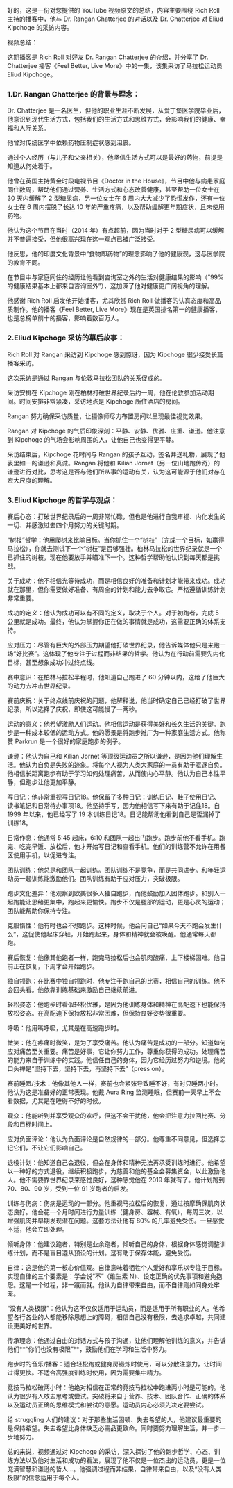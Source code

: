 好的，这是一份对您提供的 YouTube 视频原文的总结，内容主要围绕 Rich Roll 主持的播客中，他与 Dr. Rangan Chatterjee 的对话以及 Dr. Chatterjee 对 Eliud Kipchoge 的采访内容。

视频总结：

这期播客是 Rich Roll 对好友 Dr. Rangan Chatterjee 的介绍，并分享了 Dr. Chatterjee 播客《Feel Better, Live More》中的一集，该集采访了马拉松运动员 Eliud Kipchoge。

### 1.Dr. Rangan Chatterjee 的背景与理念：

Dr. Chatterjee 是一名医生，但他的职业生涯不断发展，从爱丁堡医学院毕业后，他意识到现代生活方式，包括我们的生活方式和思维方式，会影响我们的健康、幸福和人际关系。

他曾对传统医学中依赖药物压制症状感到沮丧。

通过个人经历（与儿子和父亲相关），他坚信生活方式可以是最好的药物，前提是知道从何处着手。

他曾在英国主持黄金时段电视节目《Doctor in the House》，节目中他与病患家庭同住数周，帮助他们通过营养、生活方式和心态改善健康，甚至帮助一位女士在 30 天内缓解了 2 型糖尿病，另一位女士在 6 周内大大减少了恐慌发作，还有一位女士在 6 周内摆脱了长达 10 年的严重疼痛，以及帮助缓解更年期症状，且未使用药物。

他认为这个节目在当时（2014 年）有点超前，因为当时对于 2 型糖尿病可以缓解并不普遍接受，但他很高兴现在这一观点已被广泛接受。

他反思，他的印度文化背景中“食物即药物”的理念影响了他的健康观，这与医学院的教育不同。

在节目中与家庭同住的经历让他看到咨询室之外的生活对健康结果的影响（“99% 的健康结果基本上都来自咨询室外”），这加深了他对健康更广阔视角的理解。

他感谢 Rich Roll 启发他开始播客，尤其欣赏 Rich Roll 做播客的认真态度和高品质制作。他的播客《Feel Better, Live More》现在是英国排名第一的健康播客，也是总榜单前十的播客，影响着数百万人。

### 2.Eliud Kipchoge 采访的幕后故事：

Rich Roll 对 Rangan 采访到 Kipchoge 感到惊讶，因为 Kipchoge 很少接受长篇播客采访。

这次采访是通过 Rangan 与伦敦马拉松团队的关系促成的。

采访安排在 Kipchoge 刚在柏林打破世界纪录后约一周，他在伦敦参加活动期间。时间安排非常紧凑，采访地点是 Kipchoge 所住酒店的房间。

Rangan 努力确保采访质量，让摄像师尽力布置房间以呈现最佳视觉效果。

Rangan 对 Kipchoge 的气质印象深刻：平静、安静、优雅、庄重、谦逊。他注意到 Kipchoge 的气场会影响周围的人，让他自己也变得更平静。

采访结束后，Kipchoge 花时间与 Rangan 的孩子互动，签名并送礼物，展现了他表里如一的谦逊和真诚。Rangan 将他和 Kilian Jornet（另一位山地跑传奇）的谦逊进行对比，思考这是否与他们所从事的运动有关，认为这可能源于他们对存在宏大尺度的理解。

### 3.Eliud Kipchoge 的哲学与观点：

赛后心态：打破世界纪录后的一周非常忙碌，但也是他进行自我审视、内化发生的一切、并感激过去四个月努力的关键时期。

“树枝”哲学：他用爬树来比喻目标。当你抓住一个“树枝”（完成一个目标，如赢得马拉松），你就去测试下一个“树枝”是否够强壮。柏林马拉松的世界纪录就是一个已抓住的树枝，现在他要放手并瞄准下一个。这种哲学帮助他认识到每天都是挑战。

关于成功：他不相信光等待成功，而是相信良好的准备和计划才能带来成功。成功就在那里，但你需要做好准备、有周全的计划和能力去争取它。严格遵循训练计划非常重要。

成功的定义：他认为成功可以有不同的定义，取决于个人。对于初跑者，完成 5 公里就是成功。最终，他认为掌握你正在做的事情就是成功，这需要正确的体系支持。

应对压力：尽管有巨大的外部压力期望他打破世界纪录，他告诉媒体他只是来跑一场“好比赛”。这体现了他专注于过程而非结果的哲学。他认为在行动前需要先内化目标，甚至想象成功冲过终点线。

赛中意识：在柏林马拉松半程时，他知道自己跑进了 60 分钟以内，这给了他巨大的动力去冲击世界纪录。

赛前庆祝：关于终点线前庆祝的问题，他解释说，他当时确定自己已经打破了世界纪录，所以选择了庆祝，即使这可能慢了一两秒。

运动的意义：他希望激励人们运动。他相信运动是获得美好和长久生活的关键。跑步是一种成本较低的运动方式。他的愿景是将跑步推广为一种家庭生活方式。他称赞 Parkrun 是一个很好的家庭跑步的例子。

谦逊：他认为自己和 Kilian Jornet 等顶级运动员之所以谦逊，是因为他们理解生活。他认为自负是失败的迹象。将每个人视为人类大家庭的一员有助于驱逐自负。他相信长距离跑步有助于学习如何处理痛苦，从而使内心平静。他认为自己本性平静，但跑步让他更加平静。

写日记：他非常重视写日记18。他保留了多种日记：训练日记、鞋子使用日记、读书笔记和日常待办事项18。他坚持手写，因为他相信写下来有助于记住18。自 1999 年以来，他已经写了 19 本训练日记18。日记能帮助他看到自己是否漏掉了训练18。

日常作息：他通常 5:45 起床，6:10 和团队一起出门跑步。跑步前他不看手机。跑完、吃完早饭、放松后，他才开始写日记和查看手机。他们的训练营不允许在用餐区使用手机，以促进专注。

团队训练：他总是和团队一起训练。团队训练不是竞争，而是共同进步。和年轻运动员一起训练能激励他们。团队训练有助于应对压力，突破极限。

跑步文化差异：他观察到欧美很多人独自跑步，而他鼓励加入团体跑步。和别人一起跑能让思绪更集中，跑起来更愉快。跑步不仅是腿部的运动，更是心灵的运动；团队能帮助你保持专注。

克服惰性：他有时也会不想跑步。这种时候，他会问自己“如果今天不跑会发生什么”，这促使他起床穿鞋，开始跑起来，身体和精神就会被唤醒。他通常每天都跑。

赛后恢复：他像其他跑者一样，跑完马拉松后也会肌肉酸痛，上下楼梯困难。他目前正在恢复，下周才会开始跑步。

独自领跑：在比赛中独自领跑时，他专注于跑自己的比赛，相信自己的训练。他不会回头看。他依靠训练基础来激励自己继续前进。

轻松姿态：他跑步时看似轻松优雅，是因为他训练身体和精神在高配速下也能保持放松姿态。在高配速下保持放松非常困难，但保持良好姿势很重要。

呼吸：他用嘴呼吸，尤其是在高速跑步时。

微笑：他在疼痛时微笑，是为了享受痛苦。他认为痛苦是成功的一部分。知道如何应对痛苦至关重要。痛苦是好事，它让你努力工作，尊重你获得的成功。处理痛苦的能力来自于训练中的实践。他信任自己的身体，因为它经历过努力和逆境。他的口头禅是“坚持下去，坚持下去，再坚持下去”（press on）。

赛前睡眠/技术：他像其他人一样，赛前也会紧张导致睡不好，有时只睡两小时。他认为这是准备好的正常表现。他戴 Aura Ring 监测睡眠，但赛前一天早上不会看数据，尤其是在睡得不好的时候。

观众：他能听到并享受观众的欢呼，但这不会干扰他，他会把注意力拉回比赛、分段和目标时间上。

应对负面评论：他认为负面评论是自然规律的一部分。他尊重不同意见，但选择忘记它们，不让它们影响自己。

退役计划：他知道自己会退役，但会在身体和精神无法再承受训练时进行。他希望以一种好的方式退役，继续积极跑步，为慈善和他的基金会募集资金，以此激励他人。他不需要靠世界纪录来感觉良好，这种感觉他在 2019 年就有了。他计划跑到 70、80、90 岁，受到一位 91 岁跑者的启发。

训练与伤病：伤病是运动的一部分。他重视马拉松后的恢复，通过按摩确保肌肉状态良好。他会花一个月时间进行力量训练（健身房、器械、有氧），每周三次，以增强肌肉并早期发现潜在问题。这套方法让他有 80% 的几率避免受伤。一旦感觉不适，他会立即处理。

倾听身体：他建议跑者，特别是业余跑者，倾听自己的身体，根据身体感觉调整训练计划，而不是盲目遵从预设的计划。这有助于保存体能，避免受伤。

自律：这是他的第一核心价值观。自律意味着牺牲个人爱好和享乐以专注于目标。实现自律的三个要素是：学会说“不”（维生素 N）、设定正确的优先事项和避免抱怨。这是一个过程，非一蹴而就。他认为自律带来自由，而不自律则如同身处牢笼。

“没有人类极限”：他认为这不仅仅适用于运动员，而是适用于所有职业的人。他希望各行各业的人都能移除思想上的障碍，相信自己没有极限，去追求卓越，共同建设更美好的世界。

传承理念：他通过自由的对话方式与孩子沟通，让他们理解他训练的意义，并告诉他们**“你们也没有极限”**，鼓励他们在学习和生活中努力。

跑步时的音乐/播客：适合轻松跑或健身房锻炼时使用，可以分散注意力，让时间过得更快。不适合高强度训练时使用，因为需要集中精力。

竞技马拉松破两小时：他绝对相信在正常的竞技马拉松中跑进两小时是可能的。他认为很少有人敢去思考或尝试。突破将来自于营养、技术、团队合作、正确的体系以及运动员正确的思维模式和尝试的意愿。运动员内心必须先决定要尝试。

给 struggling 人们的建议：对于那些生活困顿、失去希望的人，他建议最重要的是保持希望。失去希望比身体缺乏必需品更致命。同时要努力理解生活，并一步一步地努力。

总的来说，视频通过对 Kipchoge 的采访，深入探讨了他的跑步哲学、心态、训练方法以及他对生活和成功的看法，展现了他不仅是一位杰出的运动员，更是一位充满智慧和谦逊的哲人...。他强调过程而非结果，自律带来自由，以及“没有人类极限”的信念适用于每个人。